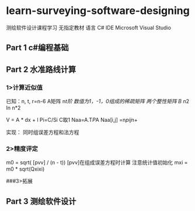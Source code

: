 # learn-surveying-software-designing
测绘软件设计课程学习 无指定教材
语言 C#
IDE Microsoft Visual Studio



## Part 1 c#编程基础


## Part 2 水准路线计算

### 1>计算近似值

已知：n, t, r=n-6
 A矩阵 n*t阶   数值为1，-1，0组成的稀疏矩阵 
 两个整性矩阵    B n*2   In n*2
 
 V = A * dx + l
 Pi=C/Si    C取1
 Naa=A.T*P*A
 Naa[i,j] =n*pij*n+ 
 
 实现： 同时组误差方程和法方程


### 2>精度评定

m0 = sqrt( [pvv] / (n - t))      [pvv]在组成误差方程时计算   注意统计值初始化
mxi = m0 * sqrt(Qxixi)

###3>拓展


## Part 3 测绘软件设计
